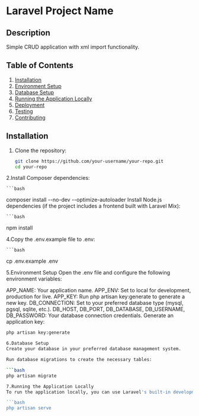 # Laravel Project Name

## Description
Simple CRUD application with xml import functionality.

## Table of Contents
1. [Installation](#installation)
2. [Environment Setup](#environment-setup)
3. [Database Setup](#database-setup)
4. [Running the Application Locally](#running-the-application-locally)
5. [Deployment](#deployment)
6. [Testing](#testing)
7. [Contributing](#contributing)

## Installation

1. Clone the repository:

    ```bash
   git clone https://github.com/your-username/your-repo.git
   cd your-repo

2.Install Composer dependencies:

    ```bash
composer install --no-dev --optimize-autoloader
Install Node.js dependencies (if the project includes a frontend built with Laravel Mix):

    ```bash
npm install

4.Copy the .env.example file to .env:

    ```bash
cp .env.example .env

5.Environment Setup
Open the .env file and configure the following environment variables:

APP_NAME: Your application name.
APP_ENV: Set to local for development, production for live.
APP_KEY: Run php artisan key:generate to generate a new key.
DB_CONNECTION: Set to your preferred database type (mysql, pgsql, sqlite, etc.).
DB_HOST, DB_PORT, DB_DATABASE, DB_USERNAME, DB_PASSWORD: Your database connection credentials.
Generate an application key:

```bash
php artisan key:generate

6.Database Setup
Create your database in your preferred database management system.

Run database migrations to create the necessary tables:

```bash
php artisan migrate

7.Running the Application Locally
To run the application locally, you can use Laravel's built-in development server:

```bash
php artisan serve
